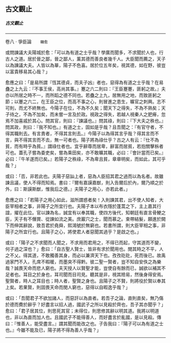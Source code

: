 

## 古文觀止

##### 古文觀止

* * *

卷八 ‧ 爭臣論　　`韓愈`

或問諫議大夫陽城於愈：「可以為有道之士乎哉？學廣而聞多，不求聞於人也，行古人之道。居於晉之鄙，晉之鄙人，薰其德而善良者幾千人。大臣聞而薦之，天子以為諫議大夫。人皆以為華，陽子不色喜。居於位五年矣，視其德，如在野，彼豈以富貴移易其心哉？」

愈應之曰：「是易所謂『恆其德貞，而夫子凶』者也，惡得為有道之士乎哉？在易蠱之上九云：『不事王侯，高尚其事。』蹇之六二則曰：『王臣蹇蹇，匪躬之故。』夫亦以所居之時不一，而所蹈之德不同也。若蠱之上九，居無用之地，而致匪躬之節；以蹇之六二，在王臣之位，而高不事之心，則冒進之患生，曠官之刺興。志不可則，而尤不終無也。今陽子在位，不為不久矣；聞天下之得失，不為不熟矣；天子待之，不為不加矣，而未嘗一言及於政。視政之得失，若越人視秦人之肥瘠，忽焉不加喜戚於其心。問其官，則曰：『諫議也。』問其祿，則曰：『下大夫之秩也。』問其政，則曰：『我不知也。』有道之士，固如是乎哉？且吾聞之：『有官守者，不得其職則去。有言責者，不得其言則去。』今陽子以為得其言乎哉？得其言而不言，與不得其言而不去，無一可者也。陽子將為祿仕乎？古之人有云：『仕不為貧，而有時乎為貧。』謂祿仕者也。宜乎辭尊而居卑，辭富而居貧，若抱關擊柝者可也。蓋孔子嘗為委吏矣，嘗為乘田矣，亦不敢曠其職，必曰：『會計當而已矣。』必曰：『牛羊遂而已矣。』若陽子之秩祿，不為卑且貧，章章明矣，而如此，其可乎哉？」

或曰：「否，非若此也。夫陽子惡訕上者，惡為人臣招其君之過而以為名者。故雖諫且議，使人不得而知焉。書曰：『爾有嘉謨嘉猷，則入告爾后於內，爾乃順之於外，曰：斯謨斯猷，惟我后之德。』夫陽子之用心，亦若此者。」

愈應之曰：「若陽子之用心如此，滋所謂惑者矣！入則諫其君，出不使人知者，大臣宰相者之事，非陽子之所宜行也。夫陽子本以布衣隱於蓬蒿之下，主上嘉其行誼，擢在此位。官以諫為名，誠宜有以奉其職，使四方後代，知朝廷有直言骨鯁之臣，天子有不僭賞、從諫如流之美。庶巖穴之士，聞而慕之。束帶結髮，願進於闕下而伸其辭說，致吾君於堯舜，熙鴻號於無窮也。若書所謂，則大臣宰相之事，非陽子之所宜行也。且陽子之心，將使君人者惡聞其過乎？是啟之也。」

或曰：「陽子之不求聞而人聞之，不求用而君用之，不得已而起，守其道而不變，何子過之深也？」愈曰：「自古聖人賢士，皆非有求於聞用也。閔其時之不平，人之不乂。得其道，不敢獨善其身，而必以兼濟天下也。孜孜矻矻，死而後已。故禹過家門不入，孔席不暇暖，而墨突不得黔。彼二聖一賢者，豈不知自安佚之為樂哉？誠畏天命而悲人窮也。夫天授人以賢聖才能，豈使自有餘而已，誠欲以補其不足者也。耳目之於身也，耳司聞而目司見。聽其是非，視其險易，然後身得安焉。聖賢者，時人之耳目也；時人者，聖賢之身也。且陽子之不賢，則將役於賢以奉其上矣。若果賢，則固畏天命而閔人窮也，惡得以自暇逸乎哉？」

或曰：「吾聞君子不欲加諸人，而惡訐以為直者。若吾子之論，直則直矣，無乃傷於德而費於辭乎？好盡言以招人過，國武子之所以見殺於齊也，吾子其亦聞乎？」愈曰：「君子居其位，則思死其官；未得位，則思修其辭以明其道。我將以明道也，非以為直而加人也。且國武子不能得善人，而好盡言於亂國，是以見殺。傳曰：『惟善人，能受盡言。』謂其聞而能改之也。子告我曰：『陽子可以為有道之士也。』今雖不能及已，陽子將不得為善人乎哉？」

* * *

